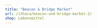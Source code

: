 ```yaml
---
title: "Beacon & Bridge Market"
url: /ithaca/beacon-und-bridge-market-2/
shop: Lebensmittel
---
```

